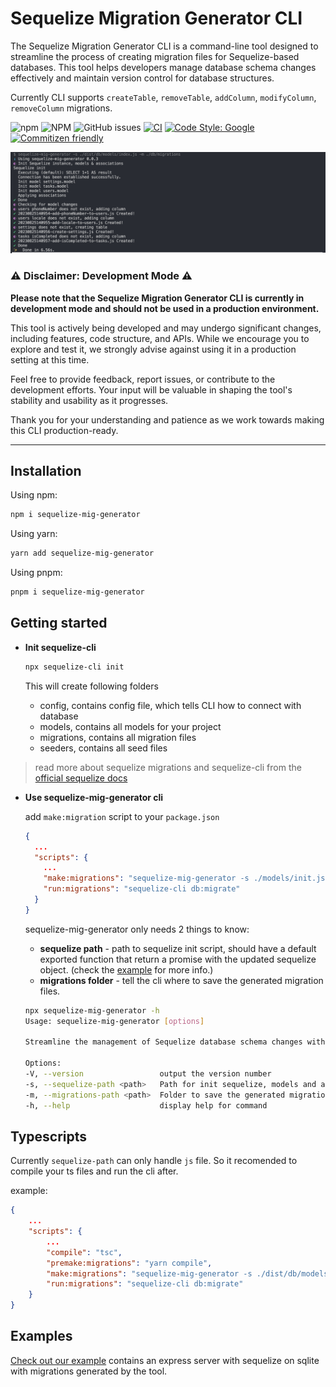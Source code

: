 # Sequelize Migration Generator CLI

The Sequelize Migration Generator CLI is a command-line tool designed to streamline the process of creating migration files for Sequelize-based databases. This tool helps developers manage database schema changes effectively and maintain version control for database structures.

Currently CLI supports `createTable`, `removeTable`, `addColumn`, `modifyColumn`, `removeColumn` migrations.

![npm](https://img.shields.io/npm/v/sequelize-mig-generator)
![NPM](https://img.shields.io/npm/l/sequelize-mig-generator)
![GitHub issues](https://img.shields.io/github/issues/doralteres/sequelize-mig-generator)
[![CI](https://github.com/doralteres/sequelize-mig-generator/actions/workflows/release.yaml/badge.svg)](https://github.com/doralteres/sequelize-mig-generator/actions/workflows/release.yaml)
[![Code Style: Google](https://img.shields.io/badge/code%20style-google-blueviolet.svg)](https://github.com/google/gts)
[![Commitizen friendly](https://img.shields.io/badge/commitizen-friendly-brightgreen.svg)](http://commitizen.github.io/cz-cli/)

![EXAMPLE](./images/cli_example_1.png)

### ⚠️ Disclaimer: Development Mode ⚠️

**Please note that the Sequelize Migration Generator CLI is currently in development mode and should not be used in a production environment.**

This tool is actively being developed and may undergo significant changes, including features, code structure, and APIs. While we encourage you to explore and test it, we strongly advise against using it in a production setting at this time.

Feel free to provide feedback, report issues, or contribute to the development efforts. Your input will be valuable in shaping the tool's stability and usability as it progresses.

Thank you for your understanding and patience as we work towards making this CLI production-ready.

---

## Installation

Using npm:

```bash
npm i sequelize-mig-generator
```

Using yarn:

```bash
yarn add sequelize-mig-generator
```

Using pnpm:

```bash
pnpm i sequelize-mig-generator
```

## Getting started

- **Init sequelize-cli**

  ```bash
  npx sequelize-cli init
  ```

  This will create following folders

  - config, contains config file, which tells CLI how to connect with database
  - models, contains all models for your project
  - migrations, contains all migration files
  - seeders, contains all seed files

> read more about sequelize migrations and sequelize-cli from the [official sequelize docs](https://sequelize.org/docs/v6/other-topics/migrations/)

- **Use sequelize-mig-generator cli**

  add `make:migration` script to your `package.json`

  ```json
  {
    ...
    "scripts": {
      ...
      "make:migrations": "sequelize-mig-generator -s ./models/init.js",
      "run:migrations": "sequelize-cli db:migrate"
    }
  }
  ```

  sequelize-mig-generator only needs 2 things to know:

  - **sequelize path** - path to sequelize init script, should have a default exported function that return a promise with the updated sequelize object. (check the [example](./example/db/models/index.ts) for more info.)
  - **migrations folder** - tell the cli where to save the generated migration files.

  ```bash
  npx sequelize-mig-generator -h
  Usage: sequelize-mig-generator [options]

  Streamline the management of Sequelize database schema changes with a CLI tool for generating migration files effortlessly.

  Options:
  -V, --version                 output the version number
  -s, --sequelize-path <path>   Path for init sequelize, models and associations (default: "./models/index.js")
  -m, --migrations-path <path>  Folder to save the generated migrations (default: "./migrations")
  -h, --help                    display help for command
  ```

## Typescripts

Currently `sequelize-path` can only handle `js` file. So it recomended to compile your ts files and run the cli after.

example:

```json
{
    ...
    "scripts": {
        ...
        "compile": "tsc",
        "premake:migrations": "yarn compile",
        "make:migrations": "sequelize-mig-generator -s ./dist/db/models/init.js -m ./db/migrations",
        "run:migrations": "sequelize-cli db:migrate"
    }
}
```

## Examples

[Check out our example](./example) contains an express server with sequelize on sqlite with migrations generated by the tool.
